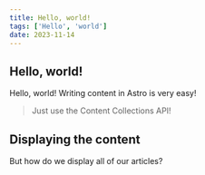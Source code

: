 ```yaml
---
title: Hello, world!
tags: ['Hello', 'world']
date: 2023-11-14
---
```


## Hello, world!

Hello, world! Writing content in Astro is very easy!

> Just use the Content Collections API!

## Displaying the content

But how do we display all of our articles?